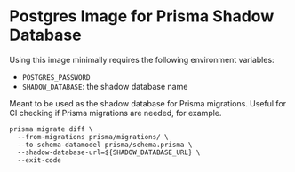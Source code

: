 # Postgres Image for Prisma Shadow Database

Using this image minimally requires the following environment variables:

- `POSTGRES_PASSWORD`
- `SHADOW_DATABASE`: the shadow database name

Meant to be used as the shadow database for Prisma migrations. Useful for CI
checking if Prisma migrations are needed, for example.

```
prisma migrate diff \
  --from-migrations prisma/migrations/ \
  --to-schema-datamodel prisma/schema.prisma \
  --shadow-database-url=${SHADOW_DATABASE_URL} \
  --exit-code
```

[shadow]: https://www.prisma.io/docs/concepts/components/prisma-migrate/shadow-database
